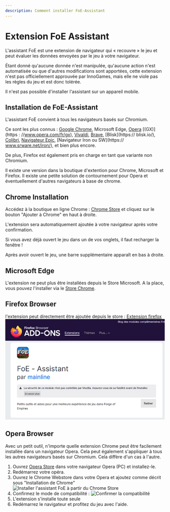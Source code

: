 ```yaml
---
description: Comment installer FoE-Assistant
---
```


# Extension FoE Assistant 

L'assistant FoE est une extension de navigateur qui « recouvre » le jeu et peut évaluer les données envoyées par le jeu à votre navigateur.

Étant donné qu'aucune donnée n'est manipulée, qu'aucune action n'est automatisée ou que d'autres modifications sont apportées, cette extension n'est pas officiellement approuvée par InnoGames, mais elle ne viole pas les règles du jeu et est donc tolérée.

<div data-gb-custom-block data-tag="warning" data-style='info'>

Il n'est pas possible d'installer l'assistant sur un appareil mobile.

</div>

## Installation de FoE-Assistant

L'assistant FoE convient à tous les navigateurs basés sur Chromium.

Ce sont les plus connus : [Google Chrome](https://www.google.com/chrome/), Microsoft Edge, [Opera](https://www.opera.com/) [(GX)](https : //www.opera.com/fr/gx), [Vivaldi](https://vivaldi.com/), [Brave](https://brave.com/), [Blisk](https:// blisk.io/), [Colibri](https://colibri.opqr.co/), [Navigateur Epic](https://www.epicbrowser.com/), [Navigateur Iron ou SW](https:// www.srware.net/iron/), et bien plus encore.

De plus, Firefox est également pris en charge en tant que variante non Chromium.

Il existe une version dans la boutique d'extention pour Chrome, Microsoft et Firefox. Il existe une petite solution de contournement pour Opera et éventuellement d'autres navigateurs à base de chrome.


## Chrome Installation

Accédez à la boutique en ligne Chrome : [Chrome Store](https://chromewebstore.google.com/detail/foe-assistant/bkagcmloachflbbkfmfiggipaelfamdf) et cliquez sur le bouton "Ajouter à Chrome" en haut à droite.

L'extension sera automatiquement ajoutée à votre navigateur après votre confirmation.

<div data-gb-custom-block data-tag="hint" data-style='info'>
Si vous avez déjà ouvert le jeu dans un de vos onglets, il faut recharger la fenêtre !
</div>

Après avoir ouvert le jeu, une barre supplémentaire apparaît en bas à droite.

## Microsoft Edge

L'extension ne peut plus être installées depuis le Store Microsoft. A la place, vous pouvez l'installer via le [Store Chrome](https://chromewebstore.google.com/detail/foe-assistant/bkagcmloachflbbkfmfiggipaelfamdf).


## Firefox Browser

l'extension peut directement être ajoutée depuis le store : [Extension firefox](https://addons.mozilla.org/en-US/firefox/addon/foe-helper/)
![](.images/firefox.png)


## Opera Browser

Avec un petit outil, n'importe quelle extension Chrome peut être facilement installée dans un navigateur Opera. Cela peut également s'appliquer à tous les autres navigateurs basés sur Chromium. Cela diffère d'un cas à l'autre.

1. Ouvrez [Opera Store](https://addons.opera.com/de/extensions/details/install-chrome-extensions/) dans votre navigateur Opera (PC) et installez-le.
2. Redémarrez votre opéra.
3. Ouvrez le Chrome Webstore dans votre Opera et ajoutez comme décrit sous "Installation de Chrome" ![Installer l'assistant FoE à partir du Chrome Store](./.images/foe-helfer-in-operea-installieren.PNG)
4. Confirmez le mode de compatibilité : ![Confirmer la compatibilité](./.images/confirmation_compatibilite.PNG)
5. L'extension s'installe toute seule
6. Redémarrez le navigateur et profitez du jeu avec l'aide.